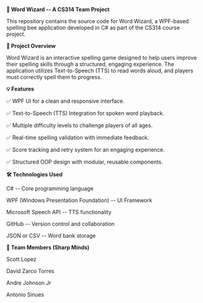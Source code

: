 **📌 Word Wizard -- A CS314 Team Project**

This repository contains the source code for Word Wizard, a WPF-based
spelling bee application developed in C# as part of the CS314 course
project.


**📝 Project Overview**

Word Wizard is an interactive spelling game designed to help users
improve their spelling skills through a structured, engaging experience.
The application utilizes Text-to-Speech (TTS) to read words aloud, and
players must correctly spell them to progress.


**💡 Features**

✅ WPF UI for a clean and responsive interface.

✅ Text-to-Speech (TTS) Integration for spoken word playback.

✅ Multiple difficulty levels to challenge players of all ages.

✅ Real-time spelling validation with immediate feedback.

✅ Score tracking and retry system for an engaging experience.

✅ Structured OOP design with modular, reusable components.


**🛠️ Technologies Used**

C# -- Core programming language

WPF (Windows Presentation Foundation) -- UI Framework

Microsoft Speech API -- TTS functionality

GitHub -- Version control and collaboration

JSON or CSV -- Word bank storage


**👥 Team Members (Sharp Minds)**

Scott Lopez

David Zarco Torres

Andre Johnson Jr

Antonio Sinues
